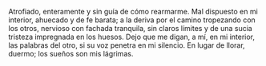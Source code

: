 

Atrofiado, enteramente y sin guía de cómo rearmarme. Mal dispuesto en mi interior, ahuecado y de fe barata; a la deriva por el camino tropezando con los otros, nervioso con fachada tranquila, sin claros límites y de una sucia tristeza impregnada en los huesos. Dejo que me digan, a mí, en mi interior, las palabras del otro, si su voz penetra en mi silencio. En lugar de llorar, duermo; los sueños son mis lágrimas. 
